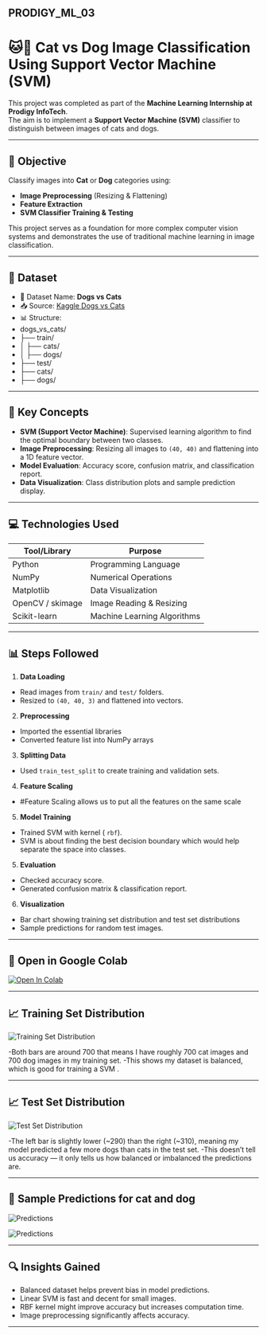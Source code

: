 ## PRODIGY_ML_03

# 🐱🐶 Cat vs Dog Image Classification Using Support Vector Machine (SVM)

This project was completed as part of the **Machine Learning Internship at Prodigy InfoTech**.  
The aim is to implement a **Support Vector Machine (SVM)** classifier to distinguish between images of cats and dogs.

---

## 📌 Objective

Classify images into **Cat** or **Dog** categories using:
- **Image Preprocessing** (Resizing & Flattening)
- **Feature Extraction**
- **SVM Classifier Training & Testing**

This project serves as a foundation for more complex computer vision systems and demonstrates the use of traditional machine learning in image classification.

---

## 🧾 Dataset

- 📂 Dataset Name: **Dogs vs Cats**
- 📥 Source: [Kaggle Dogs vs Cats](https://www.kaggle.com/datasets/salader/dogs-vs-cats)
- 📊 Structure:
- dogs_vs_cats/
- ├── train/
- │ ├── cats/
- │ ├── dogs/
- ├── test/
- ├── cats/
- ├── dogs/


---

## 🧠 Key Concepts

- **SVM (Support Vector Machine)**: Supervised learning algorithm to find the optimal boundary between two classes.
- **Image Preprocessing**: Resizing all images to `(40, 40)` and flattening into a 1D feature vector.
- **Model Evaluation**: Accuracy score, confusion matrix, and classification report.
- **Data Visualization**: Class distribution plots and sample prediction display.

---

## 💻 Technologies Used

| Tool/Library   | Purpose                         |
|----------------|----------------------------------|
| Python         | Programming Language             |
| NumPy          | Numerical Operations             |
| Matplotlib     | Data Visualization               |
| OpenCV / skimage| Image Reading & Resizing        |
| Scikit-learn   | Machine Learning Algorithms      |

---

## 📊 Steps Followed

1. **Data Loading**
 - Read images from `train/` and `test/` folders.
 - Resized to `(40, 40, 3)` and flattened into vectors.

2. **Preprocessing**
 - Imported the essential libraries
 - Converted feature list into NumPy arrays

3. **Splitting Data**
 - Used `train_test_split` to create training and validation sets.

4. **Feature Scaling**
 - #Feature Scaling allows us to put all the features on the same scale 
   
5. **Model Training**
 - Trained SVM with kernel ( `rbf`).
 - SVM is about finding the best decision boundary which would help separate the space into classes.

5. **Evaluation**
 - Checked accuracy score.
 - Generated confusion matrix & classification report.

6. **Visualization**
 - Bar chart showing training set distribution and test set distributions
 - Sample predictions for random test images.

---

## 🔗 Open in Google Colab
[![Open In Colab](https://colab.research.google.com/assets/colab-badge.svg)](https://colab.research.google.com/drive/1cazvMaTUqeDmuFXobxMjmJ7q0tc92tZF?usp=sharing)

---

## 📈 Training Set Distribution

![Training Set Distribution](trainingSet.png)  

-Both bars are around 700 that means I have roughly 700 cat images and 700 dog images in my training set.
-This shows my dataset is balanced, which is good for training a SVM .

---

## 📈 Test Set Distribution
![Test Set Distribution](TestSet.png)  

-The left bar is slightly lower (~290) than the right (~310), meaning my model predicted a few more dogs than cats in the test set.
-This doesn’t tell us accuracy — it only tells us how balanced or imbalanced the predictions are.


---

## 📸 Sample Predictions for cat and dog 

![Predictions](CatPredict.png)  



![Predictions](DogPredict.png)  

---

## 🔍 Insights Gained

- Balanced dataset helps prevent bias in model predictions.
- Linear SVM is fast and decent for small images.
- RBF kernel might improve accuracy but increases computation time.
- Image preprocessing significantly affects accuracy.

---


